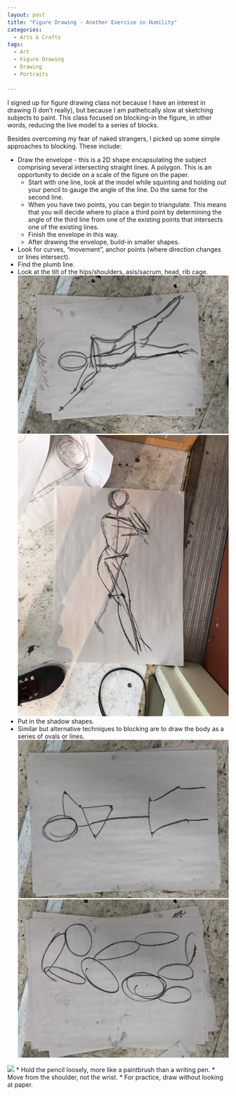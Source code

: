```yaml
---
layout: post
title: "Figure Drawing - Another Exercise in Humility"
categories:
  - Arts & Crafts
tags:
  - Art
  - Figure Drawing
  - Drawing
  - Portraits

---
```


I signed up for figure drawing class not because I have an interest in drawing (I don’t really), but because I am pathetically slow at sketching subjects to paint.  This class focused on blocking-in the figure, in other words, reducing the live model to a series of blocks.   

Besides overcoming my fear of naked strangers, I picked up some simple approaches to blocking.  These include:

* Draw the envelope - this is a 2D shape encapsulating the subject comprising several intersecting straight lines.  A polygon.  This is an opportunity to decide on a scale of the figure on the paper.
  * Start with one line, look at the model while squinting and holding out your pencil to gauge the angle of the line.  Do the same for the second line.  
  * When you have two points, you can begin to triangulate.  This means that you will decide where to place a third point by determining the angle of the third line from one of the existing points that intersects one of the existing lines.  
  * Finish the envelope in this way.
  * After drawing the envelope, build-in smaller shapes.
* Look for curves, “movement”, anchor points (where direction changes or lines intersect).
* Find the plumb line.
* Look at the tilt of the hips/shoulders, asis/sacrum, head, rib cage.
![image](/assets/images/1555EB40-611C-4FA2-81EE-CAC204852816.jpeg)
![image](/assets/images/C5AFAC59-6673-428A-AE77-789FFD881D3B.jpeg)
* Put in the shadow shapes.
* Similar but alternative techniques to blocking are to draw the body as a series of ovals or lines.  
![image](/assets/images/0018316E-9553-4373-BE9A-6820AD4818FE.jpeg)
![image](/assets/images/C5061625-6BF5-4B8A-B220-E88DBB10EFB0.jpeg)
<img src="https://user-images.githubusercontent.com/0018316E-9553-4373-BE9A-6820AD4818FE.jpeg" width="400">
* Hold the pencil loosely, more like a paintbrush than a writing pen.
* Move from the shoulder, not the wrist.
* For practice, draw without looking at paper.



